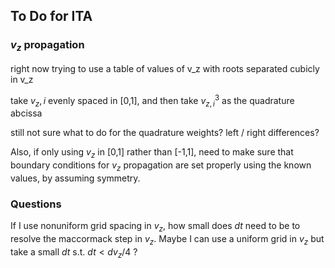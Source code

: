 ## To Do for ITA

### $v_z$ propagation

right now trying to use a table of values of v_z with roots separated cubicly in v_z

take $v_z{,i}$ evenly spaced in [0,1], and then take $v_{z,i}^3$ as the quadrature abcissa

still not sure what to do for the quadrature weights? left / right differences?

Also, if only using $v_z$ in [0,1] rather than [-1,1], need to make sure that boundary conditions for $v_z$ propagation are set properly using the known values, by assuming symmetry.

 ### Questions

If I use nonuniform grid spacing in $v_z$, how small does $dt$ need to be to resolve the maccormack step in $v_z$. Maybe I can use a uniform grid in $v_z$ but take a small $dt$ s.t. $dt < dv_z / 4$ ?

